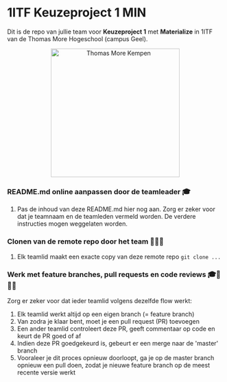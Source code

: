 # 1ITF Keuzeproject 1 MIN
Dit is de repo van jullie team voor **Keuzeproject 1** met **Materialize** in 1ITF van de Thomas More Hogeschool (campus Geel).

<p align="center">
    <img src="https://www.thomasmore.be/themes/wundertheme/logo.svg" alt="Thomas More Kempen" width="300" />
</p>

### README.md online aanpassen door de teamleader 🎓

1. Pas de inhoud van deze README.md hier nog aan. Zorg er zeker voor dat je teamnaam en de teamleden vermeld worden. De verdere instructies mogen weggelaten worden.

### Clonen van de remote repo door het team 👤👤👤

1. Elk teamlid maakt een exacte copy van deze remote repo `git clone ...`

### Werk met feature branches, pull requests en code reviews 🎓👤👤👤

Zorg er zeker voor dat ieder teamlid volgens dezelfde flow werkt: 

1. Elk teamlid werkt altijd op een eigen branch (= feature branch)
2. Van zodra je klaar bent, moet je een pull request (PR) toevoegen 
3. Een ander teamlid controleert deze PR, geeft commentaar op code en keurt de PR goed of af
4. Indien deze PR goedgekeurd is, gebeurt er een merge naar de 'master' branch
5. Vooraleer je dit proces opnieuw doorloopt, ga je op de master branch opnieuw een pull doen, zodat je nieuwe feature branch op de meest recente versie werkt









